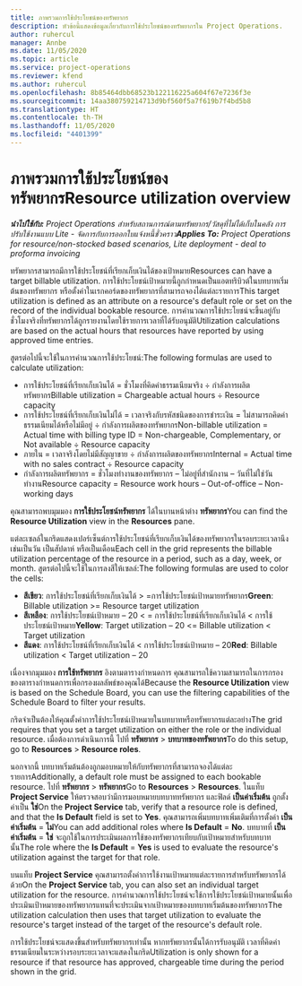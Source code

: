```yaml
---
title: ภาพรวมการใช้ประโยชน์ของทรัพยากร
description: หัวข้อนี้แสดงข้อมูลเกี่ยวกับการใช้ประโยชน์ของทรัพยากรใน Project Operations.
author: ruhercul
manager: Annbe
ms.date: 11/05/2020
ms.topic: article
ms.service: project-operations
ms.reviewer: kfend
ms.author: ruhercul
ms.openlocfilehash: 8b85464dbb68523b122116225a604f67e7236f3e
ms.sourcegitcommit: 14aa380759214713d9bf560f5a7f619b7f4bd5b8
ms.translationtype: HT
ms.contentlocale: th-TH
ms.lasthandoff: 11/05/2020
ms.locfileid: "4401399"
---
```

# <a name="resource-utilization-overview"></a><span data-ttu-id="8b1c0-103">ภาพรวมการใช้ประโยชน์ของทรัพยากร</span><span class="sxs-lookup"><span data-stu-id="8b1c0-103">Resource utilization overview</span></span>

<span data-ttu-id="8b1c0-104">_**นำไปใช้กับ:** Project Operations สำหรับสถานการณ์ตามทรัพยากร/วัสดุที่ไม่ได้เก็บในคลัง การปรับใช้งานแบบ Lite - จัดการกับการออกใบแจ้งหนี้ชั่วคราว_</span><span class="sxs-lookup"><span data-stu-id="8b1c0-104">_**Applies To:** Project Operations for resource/non-stocked based scenarios, Lite deployment - deal to proforma invoicing_</span></span>

<span data-ttu-id="8b1c0-105">ทรัพยากรสามารถมีการใช้ประโยชน์ที่เรียกเก็บเงินได้ของเป้าหมาย</span><span class="sxs-lookup"><span data-stu-id="8b1c0-105">Resources can have a target billable utilization.</span></span> <span data-ttu-id="8b1c0-106">การใช้ประโยชน์เป้าหมายนี้ถูกกำหนดเป็นแอตทริบิวต์ในบทบาทเริ่มต้นของทรัพยากร หรือตั้งค่าในเรกคอร์ดของทรัพยากรที่สามารถจองได้แต่ละรายการ</span><span class="sxs-lookup"><span data-stu-id="8b1c0-106">This target utilization is defined as an attribute on a resource's default role or set on the record of the individual bookable resource.</span></span> <span data-ttu-id="8b1c0-107">การคำนวณการใช้ประโยชน์จะขึ้นอยู่กับชั่วโมงจริงที่ทรัพยากรได้ถูกรายงานโดยใช้รายการเวลาที่ได้รับอนุมัติ</span><span class="sxs-lookup"><span data-stu-id="8b1c0-107">Utilization calculations are based on the actual hours that resources have reported by using approved time entries.</span></span>

<span data-ttu-id="8b1c0-108">สูตรต่อไปนี้จะใช้ในการคำนวณการใช้ประโยชน์:</span><span class="sxs-lookup"><span data-stu-id="8b1c0-108">The following formulas are used to calculate utilization:</span></span>

  - <span data-ttu-id="8b1c0-109">การใช้ประโยชน์ที่เรียกเก็บเงินได้ = ชั่วโมงที่คิดค่าธรรมเนียมจริง ÷ กำลังการผลิตทรัพยากร</span><span class="sxs-lookup"><span data-stu-id="8b1c0-109">Billable utilization = Chargeable actual hours ÷ Resource capacity</span></span>
  - <span data-ttu-id="8b1c0-110">การใช้ประโยชน์ที่เรียกเก็บเงินไม่ได้ = เวลาจริงกับรหัสชนิดของการชำระเงิน = ไม่สามารถคิดค่าธรรมเนียมได้หรือไม่มีอยู่ ÷ กำลังการผลิตของทรัพยากร</span><span class="sxs-lookup"><span data-stu-id="8b1c0-110">Non-billable utilization = Actual time with billing type ID = Non-chargeable, Complementary, or Not available ÷ Resource capacity</span></span>
  - <span data-ttu-id="8b1c0-111">ภายใน = เวลาจริงโดยไม่มีสัญญาขาย ÷ กำลังการผลิตของทรัพยากร</span><span class="sxs-lookup"><span data-stu-id="8b1c0-111">Internal = Actual time with no sales contract ÷ Resource capacity</span></span>
  - <span data-ttu-id="8b1c0-112">กำลังการผลิตทรัพยากร = ชั่วโมงทำงานของทรัพยากร – ไม่อยู่ที่สำนักงาน – วันที่ไม่ใช่วันทำงาน</span><span class="sxs-lookup"><span data-stu-id="8b1c0-112">Resource capacity = Resource work hours – Out-of-office – Non-working days</span></span>

<span data-ttu-id="8b1c0-113">คุณสามารถพบมุมมอง **การใช้ประโยชน์ทรัพยากร** ได้ในบานหน้าต่าง **ทรัพยากร**</span><span class="sxs-lookup"><span data-stu-id="8b1c0-113">You can find the **Resource Utilization** view in the **Resources** pane.</span></span>

<span data-ttu-id="8b1c0-114">แต่ละเซลล์ในกริดแสดงเปอร์เซ็นต์การใช้ประโยชน์ที่เรียกเก็บเงินได้ของทรัพยากรในรอบระยะเวลานึง เช่นเป็นวัน เป็นสัปดาห์ หรือเป็นเดือน</span><span class="sxs-lookup"><span data-stu-id="8b1c0-114">Each cell in the grid represents the billable utilization percentage of the resource in a period, such as a day, week, or month.</span></span> <span data-ttu-id="8b1c0-115">สูตรต่อไปนี้จะใช้ในการลงสีให้เซลล์:</span><span class="sxs-lookup"><span data-stu-id="8b1c0-115">The following formulas are used to color the cells:</span></span>

  - <span data-ttu-id="8b1c0-116">**สีเขียว**: การใช้ประโยชน์ที่เรียกเก็บเงินได้ > =การใช้ประโยชน์เป้าหมายทรัพยากร</span><span class="sxs-lookup"><span data-stu-id="8b1c0-116">**Green**: Billable utilization >= Resource target utilization</span></span>
  - <span data-ttu-id="8b1c0-117">**สีเหลือง**: การใช้ประโยชน์เป้าหมาย – 20 < = การใช้ประโยชน์ที่เรียกเก็บเงินได้ < การใช้ประโยชน์เป้าหมาย</span><span class="sxs-lookup"><span data-stu-id="8b1c0-117">**Yellow**: Target utilization – 20 <= Billable utilization < Target utilization</span></span>
  - <span data-ttu-id="8b1c0-118">**สีแดง**: การใช้ประโยชน์ที่เรียกเก็บเงินได้ < การใช้ประโยชน์เป้าหมาย – 20</span><span class="sxs-lookup"><span data-stu-id="8b1c0-118">**Red**: Billable utilization < Target utilization – 20</span></span>

<span data-ttu-id="8b1c0-119">เนื่องจากมุมมอง **การใช้ทรัพยากร** อิงตามตารางกำหนดการ คุณสามารถใช้ความสามารถในการกรองของตารางกำหนดการเพื่อกรองผลลัพธ์ของคุณได้</span><span class="sxs-lookup"><span data-stu-id="8b1c0-119">Because the **Resource Utilization** view is based on the Schedule Board, you can use the filtering capabilities of the Schedule Board to filter your results.</span></span>

<span data-ttu-id="8b1c0-120">กริดจำเป็นต้องให้คุณตั้งค่าการใช้ประโยชน์เป้าหมายในบทบาทหรือทรัพยากรแต่ละอย่าง</span><span class="sxs-lookup"><span data-stu-id="8b1c0-120">The grid requires that you set a target utilization on either the role or the individual resource.</span></span> <span data-ttu-id="8b1c0-121">เมื่อต้องการดำเนินการนี้ ไปที่ **ทรัพยากร** > **บทบาทของทรัพยากร**</span><span class="sxs-lookup"><span data-stu-id="8b1c0-121">To do this setup, go to **Resources** > **Resource roles**.</span></span>

<span data-ttu-id="8b1c0-122">นอกจากนี้ บทบาทเริ่มต้นต้องถูกมอบหมายให้กับทรัพยากรที่สามารถจองได้แต่ละรายการ</span><span class="sxs-lookup"><span data-stu-id="8b1c0-122">Additionally, a default role must be assigned to each bookable resource.</span></span> <span data-ttu-id="8b1c0-123">ไปที่ **ทรัพยากร** > **ทรัพยากร**</span><span class="sxs-lookup"><span data-stu-id="8b1c0-123">Go to **Resources** > **Resources**.</span></span> <span data-ttu-id="8b1c0-124">ในแท็บ **Project Service** ให้ตรวจสอบว่ามีการมอบหมายบทบาททรัพยากร และฟิลด์ **เป็นค่าเริ่มต้น** ถูกตั้งค่าเป็น **ใช่**</span><span class="sxs-lookup"><span data-stu-id="8b1c0-124">On the **Project Service** tab, verify that a resource role is defined, and that the **Is Default** field is set to **Yes**.</span></span> <span data-ttu-id="8b1c0-125">คุณสามารถเพิ่มบทบาทเพิ่มเติมที่การตั้งค่า **เป็นค่าเริ่มต้น** = **ไม่**</span><span class="sxs-lookup"><span data-stu-id="8b1c0-125">You can add additional roles where **Is Default** = **No**.</span></span> <span data-ttu-id="8b1c0-126">บทบาทที่ **เป็นค่าเริ่มต้น** = **ใช่** จะถูกใช้ในการประเมินผลการใช้ของทรัพยากรเทียบกับเป้าหมายสำหรับบทบาทนั้น</span><span class="sxs-lookup"><span data-stu-id="8b1c0-126">The role where the **Is Default** = **Yes** is used to evaluate the resource's utilization against the target for that role.</span></span>

<span data-ttu-id="8b1c0-127">บนแท็บ **Project Service** คุณสามารถตั้งค่าการใช้งานเป้าหมายแต่ละรายการสำหรับทรัพยากรได้ด้วย</span><span class="sxs-lookup"><span data-stu-id="8b1c0-127">On the **Project Service** tab, you can also set an individual target utilization for the resource.</span></span> <span data-ttu-id="8b1c0-128">การคำนวณการใช้ประโยชน์จะใช้การใช้ประโยชน์เป้าหมายนั้นเพื่อประเมินเป้าหมายของทรัพยากรแทนที่จะประเมินจากเป้าหมายของบทบาทเริ่มต้นของทรัพยากร</span><span class="sxs-lookup"><span data-stu-id="8b1c0-128">The utilization calculation then uses that target utilization to evaluate the resource's target instead of the target of the resource's default role.</span></span>

<span data-ttu-id="8b1c0-129">การใช้ประโยชน์จะแสดงขึ้นสำหรับทรัพยากรเท่านั้น หากทรัพยากรนั้นได้การรับอนุมัติ เวลาที่คิดค่าธรรมเนียมในระหว่างรอบระยะเวลาจะแสดงในกริด</span><span class="sxs-lookup"><span data-stu-id="8b1c0-129">Utilization is only shown for a resource if that resource has approved, chargeable time during the period shown in the grid.</span></span>
